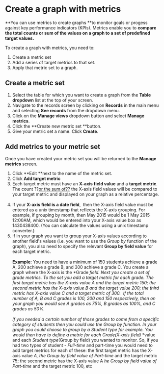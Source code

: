 

# Create a graph with metrics

**You can use metrics to create graphs **to monitor goals or progess against key performance indicators (KPIs). Metrics enable you to&nbsp;**compare the total counts or sum of the values on a graph to a set of predefined target values.&nbsp;**

To create a graph with metrics, you need to:

1. Create a metric set
2. Add a series of target metrics to that set.
3. Apply that metric set to a graph.&nbsp;

## Create a metric set

1. Select the table for which you want to create a graph from the&nbsp;**Table dropdown** list at the top of your screen.
2. Navigate to the records screen by clicking on **Records** in the main menu and selecting **See records**&nbsp;from the dropdown menu.&nbsp;
3. Click on the&nbsp;**Manage views**&nbsp;dropdown button and select&nbsp;**Manage metrics**.
4. Click the&nbsp;**Create new metric set&nbsp;**button.
5. Give your metric set a name. Click **Create**.

## Add metrics to your metric set

Once you have created your metric set you will be returned to the **Manage metrics** screen.&nbsp;

1. Click **Edit&nbsp;**next to the name of the metric set.&nbsp;
2. Click **Add target metric**
3. Each target metric must have an **X-axis field value** and a **target metric**. The count ??<u>or the sum of??</u> the X-axis field values will be compared to your target metric and displayed on your graph as a relative percentage. &nbsp;
4. If your **X-axis field is a date field**, &nbsp;then the X-axis field value must be entered as a unix timestamp that reflects the X-axis grouping. For example, if grouping by month, then May 2015 would be 1 May 2015 12:00AM, which would be entered into your X-axis value box as 1430438400. (You can calculate the values using a unix timestamp converter.)&nbsp;
5. If in your graph you want to group your X-axis values according to another field's values (i.e. you want to use the *Group by* function of the graph), you also need to specify the relevant&nbsp;**Group by field value**&nbsp;for each target metric.&nbsp;
   <br>
   <br>**Example:** You need to have a minimum of 150 students achieve a grade A, 200 achieve a grade B, and 300 achieve a grade C. You create a graph where the X-axis is the *Grade&nbsp;*field. Next you create a set of grade metrics. To the set you add a target metric for each grade. The first target metric has the X-axis value A and the target metric 150; the second metric has the X-axis value B and the target value 200; the third metric has X-axis value C and a target metric of 300. &nbsp;If the total number of A, B and C grades is 100, 200 and 150 respectively, then on your graph you would see A grades as 75%, B grades as 100%, and C grades as 50%.&nbsp;
   <br>
   <br>If you needed a certain number of those grades to come from a specific category of students then you could use the Group by function. In your graph you could choose to group by a&nbsp;*Student type* for example. You would then have to define a metric for each *Grade*(X-axis field)*&nbsp;*value and each *Student type*(Group by field) you wanted to monitor. So, if you had two types of student - *Full-time* and part-time you would need to add target metrics for each of these: the first target metric has the X-axis value *A, the Group by field value of Part-time*&nbsp;and the target metric 75; the second metric has the X-axis value A *he Group by field value of Part-time*&nbsp;and the target metric 100, etc